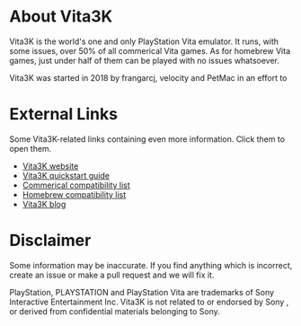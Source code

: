 # About Vita3K

Vita3K is the world's one and only PlayStation Vita emulator. It runs, with some issues, over 50% of all commerical Vita games. As for homebrew Vita games, just under half of them can be played with no issues whatsoever.

Vita3K was started in 2018 by frangarcj, velocity and PetMac in an effort to 

# External Links

Some Vita3K-related links containing even more information. Click them to open them.

- [Vita3K website](https://vita3k.org/index.html)
- [Vita3K quickstart guide](https://vita3k.org/quickstart.html)
- [Commerical compatibility list](https://vita3k.org/compatibility.html)
- [Homebrew compatibility list](https://vita3k.org/compatibility-homebrew.html)
- [Vita3K blog](https://vita3k.org/blog.html)

# Disclaimer

Some information may be inaccurate. If you find anything which is incorrect, create an issue or make a pull request and we will fix it.

PlayStation, PLAYSTATION and PlayStation Vita are trademarks of Sony Interactive Entertainment Inc. Vita3K is not related to or endorsed by Sony , or derived from confidential materials belonging to Sony.
